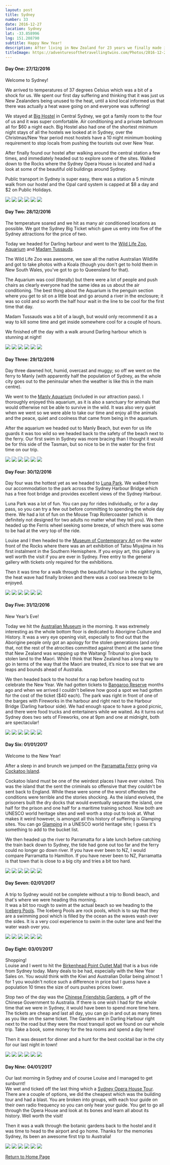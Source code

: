 ```yaml
---
layout: post
title: Sydney
number: 33
date: 2016-12-27
location: Sydney
lat: -33.858996
lng: 151.208790
subtitle: Happy New Year!
description: After living in New Zealand for 23 years we finally made it to Australia
titleImage: https://adventuresofthetravellingtwins.com/Photos/2016-12-27-Sydney/cover-min.JPG
---
```



<h4>Day One: 27/12/2016</h4>

Welcome to Sydney!

We arrived to temperatures of 37 degrees Celsius which was a bit of a shock for us. We spent our first day suffering and thinking that it was just us New Zealanders being unused to the heat, until a kind local informed us that there was actually a heat wave going on and everyone was suffering!

We stayed at <a target="_blank" href="http://bighostel.com/">Big Hostel</a> in Central Sydney, we got a family room to the four of us and it was super comfortable. Air conditioning and a private bathroom all for $60 a night each. Big Hostel also had one of the shortest minimum night stays of all the hostels we looked at in Sydney, over the Christmas/New Year period most hostels have a 10 night minimum booking requirement to stop locals from pushing the tourists out over New Year.

After finally found our hostel after walking around the central station a few times, and immediately headed out to explore some of the sites. Walked down to the Rocks where the Sydney Opera House is located and had a look at some of the beautiful old buildings around Sydney. 

Public transport in Sydney is super easy, there was a station a 5 minute walk from our hostel and the Opal card system is capped at $8 a day and $2 on Public Holidays.

<img src="https://adventuresofthetravellingtwins.com/Photos/2016-12-27-Sydney/day11-min.JPG" class="image1">
<img src="https://adventuresofthetravellingtwins.com/Photos/2016-12-27-Sydney/day12-min.JPG" class="image1">
<img src="https://adventuresofthetravellingtwins.com/Photos/2016-12-27-Sydney/day13-min.JPG" class="image1">
<img src="https://adventuresofthetravellingtwins.com/Photos/2016-12-27-Sydney/day14-min.JPG" class="image1">
<img src="https://adventuresofthetravellingtwins.com/Photos/2016-12-27-Sydney/day15-min.JPG" class="image1">
<img src="https://adventuresofthetravellingtwins.com/Photos/2016-12-27-Sydney/day16-min.JPG" class="image1">

<h4>Day Two: 28/12/2016</h4>

The temperature soared and we hit as many air conditioned locations as possible. We got the Sydney Big Ticket which gave us entry into five of the Sydney attractions for the price of two. 

Today we headed for Darling harbour and went to the <a traget="_blank" href="https://www.wildlifesydney.com.au/">Wild Life Zoo</a>, <a target="_blank" href="https://www.sydneyaquarium.com.au/">Aquarium</a> and <a target="_blank" href="https://www.madametussauds.com.au/en/">Madam Tussauds</a>. 

The Wild Life Zoo was awesome, we saw all the native Australian Wildlife and got to take photos with a Koala (though you don't get to hold them in New South Wales, you've got to go to Queensland for that). 

The Aquarium was cool (literally) but there were a lot of people and push chairs as clearly everyone had the same idea as us about the air conditioning. The best thing about the Aquarium is the penguin section where you get to sit on a little boat and go around a river in the enclosure; it was so cold and so worth the half hour wait in the line to be cool for the first time that day. 

Madam Tussauds was a bit of a laugh, but would only recommend it as a way to kill some time and get inside somewhere cool for a couple of hours. 

We finished off the day with a walk around Darling harbour which is stunning at night!

<img src="https://adventuresofthetravellingtwins.com/Photos/2016-12-27-Sydney/day21-min.JPG" class="image1">
<img src="https://adventuresofthetravellingtwins.com/Photos/2016-12-27-Sydney/day22-min.JPG" class="image1">
<img src="https://adventuresofthetravellingtwins.com/Photos/2016-12-27-Sydney/day28-min.JPG" class="image1">
<img src="https://adventuresofthetravellingtwins.com/Photos/2016-12-27-Sydney/day24-min.JPG" class="image1">
<img src="https://adventuresofthetravellingtwins.com/Photos/2016-12-27-Sydney/day25-min.JPG" class="image1">
<img src="https://adventuresofthetravellingtwins.com/Photos/2016-12-27-Sydney/day26-min.JPG" class="image1">

<h4>Day Three: 29/12/2016</h4>

Day three dawned hot, humid, overcast and muggy; so off we went on the ferry to Manly (with apparently half the population of Sydney, as the whole city goes out to the peninsular when the weather is like this in the main centre). 

We went to the <a target="_blank" href="https://www.sydneyaquarium.com.au/?utm_source=manlysealifesanctuary.com.au&utm_medium=referral&utm_campaign=ManlyRedirects">Manly Aquarium</a> (included in our attraction pass). I thoroughly enjoyed this aquarium, as it is also a sanctuary for animals that would otherwise not be able to survive in the wild. It was also very quiet when we went so we were able to take our time and enjoy all the animals and the peace, quiet and coolness that came from being in the aquarium.

After the aquarium we headed out to Manly Beach, but even for us life guards it was too wild so we headed back to the safety of the beach next to the ferry. Our first swim in Sydney was more bracing than I thought it would be for this side of the Tasman, but so nice to be in the water for the first time on our trip. 

<img src="https://adventuresofthetravellingtwins.com/Photos/2016-12-27-Sydney/day34-min.JPG" class="image1">
<img src="https://adventuresofthetravellingtwins.com/Photos/2016-12-27-Sydney/day35-min.JPG" class="image1">
<img src="https://adventuresofthetravellingtwins.com/Photos/2016-12-27-Sydney/day36-min.JPG" class="image1">
<img src="https://adventuresofthetravellingtwins.com/Photos/2016-12-27-Sydney/day37-min.JPG" class="image1">
<img src="https://adventuresofthetravellingtwins.com/Photos/2016-12-27-Sydney/day38-min.JPG" class="image1">
<img src="https://adventuresofthetravellingtwins.com/Photos/2016-12-27-Sydney/day39-min.JPG" class="image1">

<h4>Day Four: 30/12/2016</h4>

Day four was the hottest yet as we headed to <a target="_blank" href="http://www.lunaparksydney.com/">Luna Park</a>. We walked from our accommodation to the park across the Sydney Harbour Bridge which has a free foot bridge and provides excellent views of the Sydney Harbour. 

Luna Park was a lot of fun. You can pay for rides individually, or for a day pass, so you can try a few out before committing to spending the whole day there. We had a lot of fun on the Mouse Trap Rollercoaster (which is definitely not designed for two adults no matter what they tell you). We then headed up the Ferris wheel seeking some breeze, of which there was some to be had at the very top of the ride. 

Louise and I then headed to the <a target="_blank" href="https://www.mca.com.au/">Museum of Contemporary Art</a> on the water front of the Rocks where there was an art exhibition of Tatsu Miyajima in his first instalment in the Southern Hemisphere. If you enjoy art, this gallery is well worth the visit if you are ever in Sydney. Free entry to the general gallery with tickets only required for the exhibitions.

Then it was time for a walk through the beautiful harbour in the night lights, the heat wave had finally broken and there was a cool sea breeze to be enjoyed. 

<img src="https://adventuresofthetravellingtwins.com/Photos/2016-12-27-Sydney/day41-min.JPG" class="image1">
<img src="https://adventuresofthetravellingtwins.com/Photos/2016-12-27-Sydney/day42-min.JPG" class="image1">
<img src="https://adventuresofthetravellingtwins.com/Photos/2016-12-27-Sydney/day43-min.JPG" class="image1">
<img src="https://adventuresofthetravellingtwins.com/Photos/2016-12-27-Sydney/day45-min.JPG" class="image1">
<img src="https://adventuresofthetravellingtwins.com/Photos/2016-12-27-Sydney/day47-min.JPG" class="image1">
<img src="https://adventuresofthetravellingtwins.com/Photos/2016-12-27-Sydney/day49-min.JPG" class="image1">

<h4>Day Five: 31/12/2016</h4>

New Year’s Eve!

Today we hit the <a target="_blank" href="https://australianmuseum.net.au/">Australian Museum</a> in the morning. It was extremely interesting as the whole bottom floor is dedicated to Aborigine Culture and History. It was a very eye opening visit, especially to find out that the Aborigine people only got an apology for the stolen generations (and only that, not the rest of the atrocities committed against them) at the same time that New Zealand was wrapping up the Waitangi Tribunal to give back stolen land to the Maori. While I think that New Zealand has a long way to go in terms of the way that the Maori are treated, it’s nice to see that we are leaps and bounds ahead of Australia. 

We then headed back to the hostel for a nap before heading out to celebrate the New Year. We had gotten tickets to <a target="_blank" href="https://www.sydneynewyearseve.com/vantage-points/barangaroo/">Bangaroo Reserve</a> months ago and when we arrived I couldn't believe how good a spot we had gotten for the cost of the ticket ($40 each). The park was right in front of one of the barges with Fireworks in the harbour and right next to the Harbour Bridge (Darling harbour side). We had enough space to have a good picnic, and there were food trucks and entertainers while we waited. As it turns out Sydney does two sets of Fireworks, one at 9pm and one at midnight, both are spectacular!

<img src="https://adventuresofthetravellingtwins.com/Photos/2016-12-27-Sydney/day51-min.JPG" class="image1">
<img src="https://adventuresofthetravellingtwins.com/Photos/2016-12-27-Sydney/day52-min.JPG" class="image1">
<img src="https://adventuresofthetravellingtwins.com/Photos/2016-12-27-Sydney/day53-min.JPG" class="image1">
<img src="https://adventuresofthetravellingtwins.com/Photos/2016-12-27-Sydney/day54-min.JPG" class="image1">
<img src="https://adventuresofthetravellingtwins.com/Photos/2016-12-27-Sydney/day55-min.JPG" class="image1">
<img src="https://adventuresofthetravellingtwins.com/Photos/2016-12-27-Sydney/day56-min.JPG" class="image1">

<h4>Day Six: 01/01/2017</h4>

Welcome to the New Year!

After a sleep in and brunch we jumped on the <a target="_blank" href="http://www.beyondthewharf.com.au/route/parramatta-river/">Parramatta Ferry</a> going via <a target="_blank" href="http://www.cockatooisland.gov.au/">Cockatoo Island</a>. 

Cockatoo Island must be one of the weirdest places I have ever visited. This was the island that the sent the criminals so offensive that they couldn't be sent back to England. While these were some of the worst offenders the conditions were terrible and the stories shocking. As the island evolved, the prisoners built the dry docks that would eventually separate the island, one half for the prison and one half for a maritime training school. Now both are UNESCO world heritage sites and well worth a stop out to look at. What makes it weird however, is amongst all this history of suffering is Glamping sites. You can go <a target="_blank" href="http://www.cockatooisland.gov.au/stay/glamping">Glamping</a> in a UNESCO world heritage site; I guess it's something to add to the bucket list. 

We then headed up the river to Parramatta for a late lunch before catching the train back down to Sydney, the tide had gone out too far and the ferry could no longer go down river. If you have ever been to NZ, I would compare Parramatta to Hamilton. If you have never been to NZ, Parramatta is that town that is close to a big city and tries a bit too hard.

<img src="https://adventuresofthetravellingtwins.com/Photos/2016-12-27-Sydney/day61-min.JPG" class="image1">
<img src="https://adventuresofthetravellingtwins.com/Photos/2016-12-27-Sydney/day62-min.JPG" class="image1">
<img src="https://adventuresofthetravellingtwins.com/Photos/2016-12-27-Sydney/day63-min.JPG" class="image1">
<img src="https://adventuresofthetravellingtwins.com/Photos/2016-12-27-Sydney/day64-min.JPG" class="image1">
<img src="https://adventuresofthetravellingtwins.com/Photos/2016-12-27-Sydney/day65-min.JPG" class="image1">
<img src="https://adventuresofthetravellingtwins.com/Photos/2016-12-27-Sydney/day66-min.JPG" class="image1">

<h4>Day Seven: 02/01/2017</h4>

A trip to Sydney would not be complete without a trip to Bondi beach, and that's where we were heading this morning.<br/>
It was a bit too rough to swim at the actual beach so we heading to the <a target="_blank" href="https://icebergs.com.au/">Iceberg Pools</a>. The Iceberg Pools are rock pools, which is to say that they are a swimming pool which is filled by the ocean as the waves wash over the sides. It is a very cool experience to swim in the outer lane and feel the water wash over you. 

<img src="https://adventuresofthetravellingtwins.com/Photos/2016-12-27-Sydney/day71-min.JPG" class="image1">
<img src="https://adventuresofthetravellingtwins.com/Photos/2016-12-27-Sydney/day72-min.JPG" class="image1">
<img src="https://adventuresofthetravellingtwins.com/Photos/2016-12-27-Sydney/day73-min.JPG" class="image1">
<img src="https://adventuresofthetravellingtwins.com/Photos/2016-12-27-Sydney/day74-min.JPG" class="image1">
<img src="https://adventuresofthetravellingtwins.com/Photos/2016-12-27-Sydney/day75-min.JPG" class="image1">
<img src="https://adventuresofthetravellingtwins.com/Photos/2016-12-27-Sydney/day76-min.JPG" class="image1">

<h4>Day Eight: 03/01/2017</h4>

Shopping!<br/>
Louise and I went to hit the <a target="_blank" href="http://www.birkenheadpoint.com.au/">Birkenhead Point Outlet Mall</a> that is a bus ride from Sydney today. Many deals to be had, especially with the New Year Sales on. You would think with the Kiwi and Australian Dollar being almost 1 for 1 you wouldn't notice such a difference in price but I guess have a population 10 times the size of ours pushes prices lower. 

Stop two of the day was the <a target="_blank" href="https://www.darlingharbour.com/things-to-do/chinese-garden-of-friendship/">Chinese Friendship Gardens</a>, a gift of the Chinese Government to Australia. If there is one wish I had for the whole time that we were in Sydney, it would have been to spend more time here. The tickets are cheap and last all day, you can go in and out as many times as you like on the same ticket. The Gardens are in Darling Harbour right next to the road but they were the most tranquil spot we found on our whole trip. Take a book, some money for the tea rooms and spend a day here!

Then it was dessert for dinner and a hunt for the best cocktail bar in the city for our last night in town!

<img src="https://adventuresofthetravellingtwins.com/Photos/2016-12-27-Sydney/day81-min.JPG" class="image1">
<img src="https://adventuresofthetravellingtwins.com/Photos/2016-12-27-Sydney/day82-min.JPG" class="image1">
<img src="https://adventuresofthetravellingtwins.com/Photos/2016-12-27-Sydney/day83-min.JPG" class="image1">
<img src="https://adventuresofthetravellingtwins.com/Photos/2016-12-27-Sydney/day84-min.JPG" class="image1">
<img src="https://adventuresofthetravellingtwins.com/Photos/2016-12-27-Sydney/day85-min.JPG" class="image1">
<img src="https://adventuresofthetravellingtwins.com/Photos/2016-12-27-Sydney/day86-min.JPG" class="image1">

<h4>Day Nine: 04/01/2017</h4>

Our last morning in Sydney and of course Louise and I managed to get sunburnt!<br/>
We wet and ticked off the last thing which a <a target="_blank" href="https://www.sydneyoperahouse.com/visit-us/tours-and-experiences/english-tour-1718.html">Sydney Opera House Tour</a>. There are a couple of options, we did the cheapest which was the building tour and had a blast. You are broken into groups, with each tour guide on their own radio frequency so you can only hear your guide. You get to go all through the Opera House and look at its bones and learn all about its history. Well worth the visit!

Then it was a walk through the botanic gardens back to the hostel and it was time to head to the airport and go home. 
Thanks for the memories Sydney, its been an awesome first trip to Australia!

<img src="https://adventuresofthetravellingtwins.com/Photos/2016-12-27-Sydney/day91-min.JPG" class="image1">
<img src="https://adventuresofthetravellingtwins.com/Photos/2016-12-27-Sydney/day92-min.JPG" class="image1">
<img src="https://adventuresofthetravellingtwins.com/Photos/2016-12-27-Sydney/day93-min.JPG" class="image1">
<img src="https://adventuresofthetravellingtwins.com/Photos/2016-12-27-Sydney/day94-min.JPG" class="image1">
<img src="https://adventuresofthetravellingtwins.com/Photos/2016-12-27-Sydney/day95-min.JPG" class="image1">
<img src="https://adventuresofthetravellingtwins.com/Photos/2016-12-27-Sydney/day96-min.JPG" class="image1">

<a href="https://adventuresofthetravellingtwins.com/">Return to Home Page</a>
